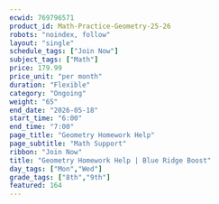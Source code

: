 ```yaml
---
ecwid: 769796571
product_id: Math-Practice-Geometry-25-26
robots: "noindex, follow"
layout: "single"
schedule_tags: ["Join Now"]
subject_tags: ["Math"]
price: 179.99
price_unit: "per month"
duration: "Flexible"
category: "Ongoing"
weight: "65"
end_date: "2026-05-18"
start_time: "6:00"
end_time: "7:00"
page_title: "Geometry Homework Help"
page_subtitle: "Math Support"
ribbon: "Join Now"
title: "Geometry Homework Help | Blue Ridge Boost"
day_tags: ["Mon","Wed"]
grade_tags: ["8th","9th"]
featured: 164
---
```


